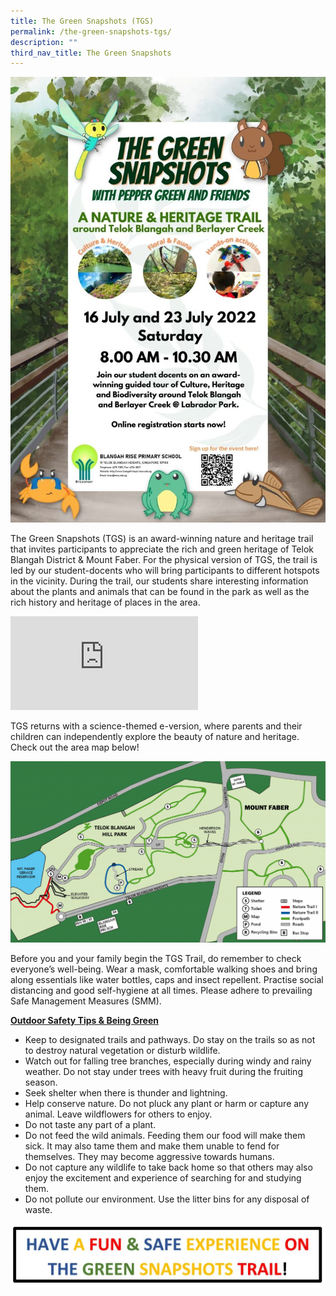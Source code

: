 ```yaml
---
title: The Green Snapshots (TGS)
permalink: /the-green-snapshots-tgs/
description: ""
third_nav_title: The Green Snapshots
---
```

<img src="/images/Photo-17-1-724x1024.jpg">
<p>The Green Snapshots (TGS) is an award-winning nature and heritage trail that invites participants to appreciate the rich and green heritage of Telok Blangah District &amp; Mount Faber. For the physical version of TGS, the trail is led by our student-docents who will bring participants to different hotspots in the vicinity. During the trail, our students share interesting information about the plants and animals that can be found in the park as well as the rich history and heritage of places in the area.</p>
<div><iframe title="YouTube video player" src="https://www.youtube.com/embed/qCCfMmtjEiY" name="fitvid0" frameborder="0" allowfullscreen="allowfullscreen" data-mce-fragment="1"></iframe></div>
<p>TGS returns with a science-themed e-version, where parents and their children can independently explore the beauty of nature and heritage. Check out the area map below!</p>
<img src="/images/1-Map-for-TGS-Website-v3-1024x589.png">
<p>Before you and your family begin the TGS Trail, do remember to check everyone&rsquo;s well-being. Wear a mask, comfortable walking shoes and bring along essentials like water bottles, caps and insect repellent. Practise social distancing and good self-hygiene at all times. Please adhere to prevailing Safe Management Measures (SMM).</p>
<p><strong><u>Outdoor Safety Tips &amp; Being Green</u></strong></p>
<ul>
<li>Keep to designated trails and pathways. Do stay on the trails so as not to destroy natural vegetation or disturb wildlife.</li>
<li>Watch out for falling tree branches, especially during windy and rainy weather. Do not stay under trees with heavy fruit during the fruiting season.</li>
<li>Seek shelter when there is thunder and lightning.</li>
<li>Help conserve nature. Do not pluck any plant or harm or capture any animal. Leave wildflowers for others to enjoy.</li>
<li>Do not taste any part of a plant.</li>
<li>Do not feed the wild animals. Feeding them our food will make them sick. It may also tame them and make them unable to fend for themselves. They may become aggressive towards humans.</li>
<li>Do not capture any wildlife to take back home so that others may also enjoy the excitement and experience of searching for and studying them.</li>
<li>Do not pollute our environment. Use the litter bins for any disposal of waste.</li>
</ul>
<img src="/images/1-1-1024x207.jpg">

